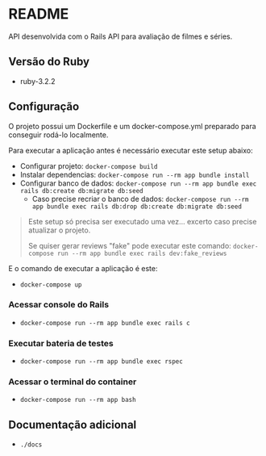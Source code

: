 # README

API desenvolvida com o Rails API para avaliação de filmes e séries.

## Versão do Ruby

* ruby-3.2.2

## Configuração

O projeto possui um Dockerfile e um docker-compose.yml preparado para conseguir rodá-lo localmente.

Para executar a aplicação antes é necessário executar este setup abaixo:

* Configurar projeto: `docker-compose build`
* Instalar dependencias: `docker-compose run --rm app bundle install`
* Configurar banco de dados: `docker-compose run --rm app bundle exec rails db:create db:migrate db:seed`
  * Caso precise recriar o banco de dados: `docker-compose run --rm app bundle exec rails db:drop db:create db:migrate db:seed`

> Este setup só precisa ser executado uma vez... excerto caso precise atualizar o projeto.
>
> Se quiser gerar reviews "fake" pode executar este comando: `docker-compose run --rm app bundle exec rails dev:fake_reviews`

E o comando de executar a aplicação é este:

* `docker-compose up`

### Acessar console do Rails

* `docker-compose run --rm app bundle exec rails c`

### Executar bateria de testes

* `docker-compose run --rm app bundle exec rspec`

### Acessar o terminal do container

* `docker-compose run --rm app bash`

## Documentação adicional

* `./docs`
